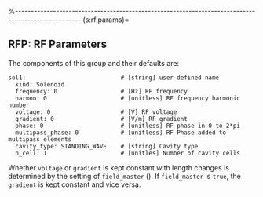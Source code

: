 %---------------------------------------------------------------------------------------------------
(s:rf.params)=
## RFP: RF Parameters

The components of this group and their defaults are:
```{code} yaml
sol1:                           # [string] user-defined name
  kind: Solenoid
  frequency: 0                  # [Hz] RF frequency
  harmon: 0                     # [unitless] RF frequency harmonic number
  voltage: 0                    # [V] RF voltage
  gradient: 0                   # [V/m] RF gradient
  phase: 0                      # [unitless] RF phase in 0 to 2*pi
  multipass_phase: 0            # [unitless] RF Phase added to multipass elements
  cavity_type: STANDING_WAVE    # [string] Cavity type
  n_cell: 1                     # [unitles] Number of cavity cells
```

Whether `voltage` or `gradient` is kept constant with length changes is determined by
the setting of `field_master` ([](#s:master.g)). If `field_master` is `true`, the
`gradient` is kept constant and vice versa.
